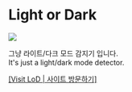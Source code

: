 # Light or Dark

<a href="https://dm-09.github.io/tools/LoD/"><img src="https://hits.seeyoufarm.com/api/count/incr/badge.svg?url=https%3A%2F%2Fdm-09.github.io%2Ftools%2FLoD%2F&count_bg=%233DB0C8&title_bg=%23555555&icon=&icon_color=%23E7E7E7&title=Visit+LoD&edge_flat=false"/></a>

그냥 라이트/다크 모드 감지기 입니다. <br>
It's just a light/dark mode detector.

<a href="https://dm-09.github.io/tools/LoD/">[Visit LoD | 사이트 방문하기]</a>
